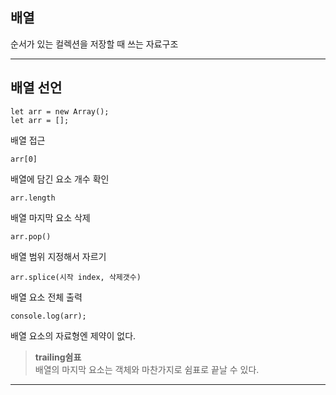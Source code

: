 ## 배열

순서가 있는 컬렉션을 저장할 때 쓰는 자료구조

* * * 

## 배열 선언

    let arr = new Array();
    let arr = [];

배열 접근

    arr[0]


배열에 담긴 요소 개수 확인

    arr.length

배열 마지막 요소 삭제

    arr.pop()

배열 범위 지정해서 자르기

    arr.splice(시작 index, 삭제갯수)

배열 요소 전체 출력

    console.log(arr);

배열 요소의 자료형엔 제약이 없다.

>**trailing쉼표**<br>
배열의 마지막 요소는 객체와 마찬가지로 쉼표로 끝날 수 있다. 

* * *

